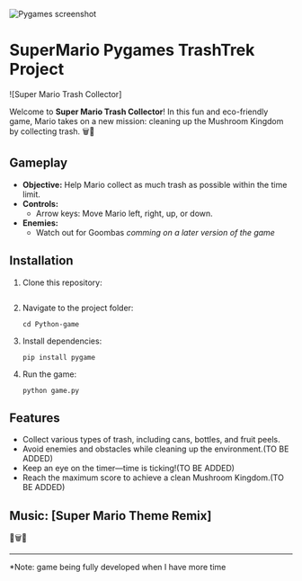 ![Pygames screenshot](https://github.com/user-attachments/assets/9f506494-bf7a-4c86-9c2c-7b5f14f80ff7)

# SuperMario Pygames TrashTrek Project

![Super Mario Trash Collector]


Welcome to **Super Mario Trash Collector**! In this fun and eco-friendly game, Mario takes on a new mission: cleaning up the Mushroom Kingdom by collecting trash. 🗑️🍄

## Gameplay

- **Objective:** Help Mario collect as much trash as possible within the time limit.
- **Controls:**
  - Arrow keys: Move Mario left, right, up, or down.
- **Enemies:**
  - Watch out for Goombas *comming on a later version of the game*

## Installation

1. Clone this repository:
   ```
2. Navigate to the project folder:
   ```
   cd Python-game
   ```
3. Install dependencies:
   ```
   pip install pygame
   ```
4. Run the game:
   ```
   python game.py
   ```

## Features

- Collect various types of trash, including cans, bottles, and fruit peels.
- Avoid enemies and obstacles while cleaning up the environment.(TO BE ADDED)
- Keep an eye on the timer—time is ticking!(TO BE ADDED)
- Reach the maximum score to achieve a clean Mushroom Kingdom.(TO BE ADDED)

## Music: [Super Mario Theme Remix]

 🌟🗑️🍄

---
*Note: game being fully developed when I have more time
